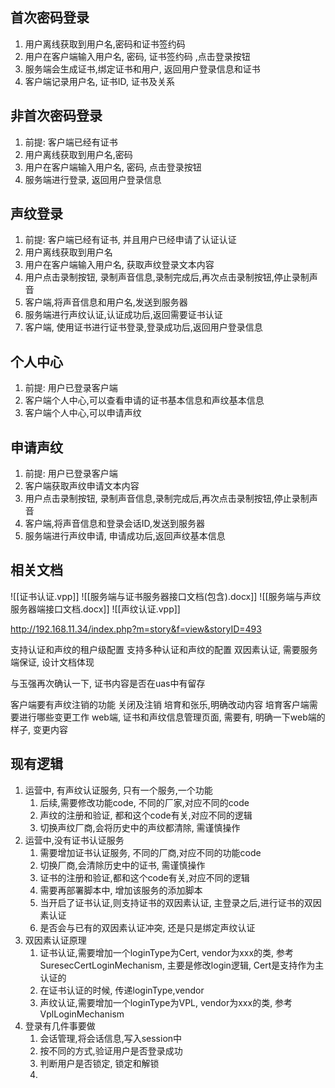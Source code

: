 
## 首次密码登录
1. 用户离线获取到用户名,密码和证书签约码
2. 用户在客户端输入用户名, 密码, 证书签约码 ,点击登录按钮
3. 服务端会生成证书,绑定证书和用户, 返回用户登录信息和证书
4. 客户端记录用户名, 证书ID, 证书及关系

## 非首次密码登录
1. 前提: 客户端已经有证书
2. 用户离线获取到用户名,密码
3. 用户在客户端输入用户名, 密码, 点击登录按钮
4. 服务端进行登录, 返回用户登录信息

## 声纹登录
1. 前提: 客户端已经有证书, 并且用户已经申请了认证认证
2. 用户离线获取到用户名
3. 用户在客户端输入用户名, 获取声纹登录文本内容
4. 用户点击录制按钮, 录制声音信息,录制完成后,再次点击录制按钮,停止录制声音
5. 客户端,将声音信息和用户名,发送到服务器
6. 服务端进行声纹认证,认证成功后,返回需要证书认证
7. 客户端, 使用证书进行证书登录,登录成功后,返回用户登录信息

## 个人中心
1. 前提:  用户已登录客户端
2. 客户端个人中心,可以查看申请的证书基本信息和声纹基本信息
3. 客户端个人中心,可以申请声纹

## 申请声纹
1. 前提:  用户已登录客户端
2. 客户端获取声纹申请文本内容
3. 用户点击录制按钮, 录制声音信息,录制完成后,再次点击录制按钮,停止录制声音
4. 客户端,将声音信息和登录会话ID,发送到服务器
5. 服务端进行声纹申请, 申请成功后,返回声纹基本信息

## 相关文档
![[证书认证.vpp]]
![[服务端与证书服务器接口文档(包含).docx]]
![[服务端与声纹服务器端接口文档.docx]]
![[声纹认证.vpp]]

http://192.168.11.34/index.php?m=story&f=view&storyID=493

支持认证和声纹的租户级配置
支持多种认证和声纹的配置
双因素认证, 需要服务端保证, 设计文档体现

与玉强再次确认一下, 证书内容是否在uas中有留存

客户端要有声纹注销的功能
	关闭及注销
培育和张乐,明确改动内容
	培育客户端需要进行哪些变更工作
	web端, 证书和声纹信息管理页面, 需要有, 明确一下web端的样子, 变更内容


## 现有逻辑
1. 运营中, 有声纹认证服务, 只有一个服务,一个功能
	1. 后续,需要修改功能code, 不同的厂家,对应不同的code
	2. 声纹的注册和验证, 都和这个code有关,对应不同的逻辑
	3. 切换声纹厂商,会将历史中的声纹都清除, 需谨慎操作
2. 运营中,没有证书认证服务
	1. 需要增加证书认证服务, 不同的厂商,对应不同的功能code
	2. 切换厂商,会清除历史中的证书, 需谨慎操作
	3. 证书的注册和验证,都和这个code有关,对应不同的逻辑
	4. 需要再部署脚本中, 增加该服务的添加脚本
	5. 当开启了证书认证,则支持证书的双因素认证, 主登录之后,进行证书的双因素认证
	6. 是否会与已有的双因素认证冲突, 还是只是绑定声纹认证
3. 双因素认证原理
	1. 证书认证,需要增加一个loginType为Cert, vendor为xxx的类, 参考SuresecCertLoginMechanism, 主要是修改login逻辑, Cert是支持作为主认证的
	2. 在证书认证的时候, 传递loginType,vendor
	3. 声纹认证,需要增加一个loginType为VPL, vendor为xxx的类, 参考VplLoginMechanism
4. 登录有几件事要做
	1. 会话管理,将会话信息,写入session中
	2. 按不同的方式,验证用户是否登录成功
	3. 判断用户是否锁定, 锁定和解锁
	4. 